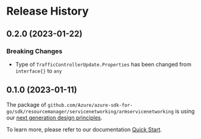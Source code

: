 # Release History

## 0.2.0 (2023-01-22)
### Breaking Changes

- Type of `TrafficControllerUpdate.Properties` has been changed from `interface{}` to `any`


## 0.1.0 (2023-01-11)

The package of `github.com/Azure/azure-sdk-for-go/sdk/resourcemanager/servicenetworking/armservicenetworking` is using our [next generation design principles](https://azure.github.io/azure-sdk/general_introduction.html).

To learn more, please refer to our documentation [Quick Start](https://aka.ms/azsdk/go/mgmt).